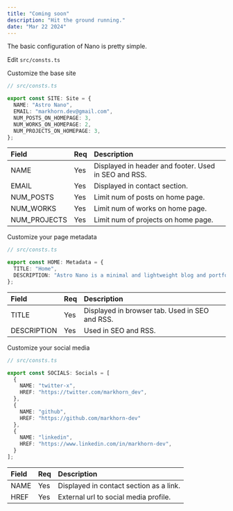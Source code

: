 ```yaml
---
title: "Coming soon"
description: "Hit the ground running."
date: "Mar 22 2024"
---
```


The basic configuration of Nano is pretty simple.

Edit `src/consts.ts`

Customize the base site

```ts
// src/consts.ts

export const SITE: Site = {
  NAME: "Astro Nano",
  EMAIL: "markhorn.dev@gmail.com",
  NUM_POSTS_ON_HOMEPAGE: 3,
  NUM_WORKS_ON_HOMEPAGE: 2,
  NUM_PROJECTS_ON_HOMEPAGE: 3,
};
```

| Field        | Req  | Description                                          |
| :----------- | :--- | :--------------------------------------------------- |
| NAME         | Yes  | Displayed in header and footer. Used in SEO and RSS. |
| EMAIL        | Yes  | Displayed in contact section.                        |
| NUM_POSTS    | Yes  | Limit num of posts on home page.                     |
| NUM_WORKS    | Yes  | Limit num of works on home page.                     |
| NUM_PROJECTS | Yes  | Limit num of projects on home page.                  |

Customize your page metadata

```ts
// src/consts.ts

export const HOME: Metadata = {
  TITLE: "Home",
  DESCRIPTION: "Astro Nano is a minimal and lightweight blog and portfolio.",
};
```

| Field       | Req  | Description                                    |
| :---------- | :--- | :--------------------------------------------- |
| TITLE       | Yes  | Displayed in browser tab. Used in SEO and RSS. |
| DESCRIPTION | Yes  | Used in SEO and RSS.                           |

Customize your social media

```ts
// src/consts.ts

export const SOCIALS: Socials = [
  {
    NAME: "twitter-x",
    HREF: "https://twitter.com/markhorn_dev",
  },
  {
    NAME: "github",
    HREF: "https://github.com/markhorn-dev"
  },
  {
    NAME: "linkedin",
    HREF: "https://www.linkedin.com/in/markhorn-dev",
  }
];
```

| Field | Req  | Description                             |
| :---- | :--- | :-------------------------------------- |
| NAME  | Yes  | Displayed in contact section as a link. |
| HREF  | Yes  | External url to social media profile.   |